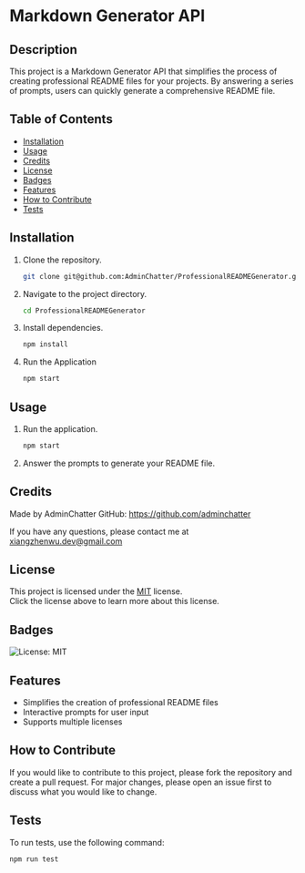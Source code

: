 # Markdown Generator API

## Description

This project is a Markdown Generator API that simplifies the process of creating professional README files for your projects. By answering a series of prompts, users can quickly generate a comprehensive README file.

## Table of Contents

- [Installation](#installation)
- [Usage](#usage)
- [Credits](#credits)
- [License](#license)
- [Badges](#badges)
- [Features](#features)
- [How to Contribute](#how-to-contribute)
- [Tests](#tests)

## Installation

1. Clone the repository.
    ```bash
    git clone git@github.com:AdminChatter/ProfessionalREADMEGenerator.git
    ```

2. Navigate to the project directory.
    ```bash
    cd ProfessionalREADMEGenerator
    ```

3. Install dependencies.
    ```bash
    npm install
    ```

4. Run the Application
    ```bash
    npm start
    ```

## Usage

1. Run the application.
    ```bash
    npm start
    ```

2. Answer the prompts to generate your README file.

## Credits

Made by AdminChatter
GitHub: https://github.com/adminchatter

If you have any questions, please contact me at xiangzhenwu.dev@gmail.com

## License

This project is licensed under the [MIT](https://opensource.org/licenses/MIT) license.<BR>
Click the license above to learn more about this license.

## Badges

![License: MIT](https://img.shields.io/badge/License-MIT-yellow.svg)

## Features

* Simplifies the creation of professional README files
* Interactive prompts for user input
* Supports multiple licenses

## How to Contribute

If you would like to contribute to this project, please fork the repository and create a pull request. For major changes, please open an issue first to discuss what you would like to change.

## Tests

To run tests, use the following command:
```bash
npm run test
```
